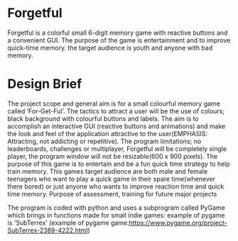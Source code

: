 # Forgetful
Forgetful is a colorful small 6-digit memory game with reactive buttons and a convenient GUI. The purpose of the game is entertainment and to improve quick-time memory. the target audience is youth and anyone with bad memory.

# Design Brief
The project scope and general aim is for a small colourful memory game called ‘For-Get-Ful’. The tactics to attract a user will be the use of colours; black background with colourful buttons and labels. The aim is to accomplish an interactive GUI (reactive buttons and animations) and make the look and feel of the application attractive to the user(EMPHASIS: Attracting, not addicting or repetitive). The program limitations; no leaderboards, challenges or multiplayer, Forgetful will be completely single player, the program window will not be resizable(600 x 900 pixels). The purpose of this game is to entertain and be a fun quick time strategy to help train memory. This games target audience are both male and female teenagers who want to play a quick game in their spare time(whenever there bored) or just anyone who wants to improve reaction time and quick time memory. Purpose of assessment, training for future major projects

The program is coded with python and uses a subprogram called PyGame which brings in functions made for small indie games: example of pygame is 'SubTerrex'
(example of pygame game:https://www.pygame.org/project-SubTerrex-2389-4222.html)

